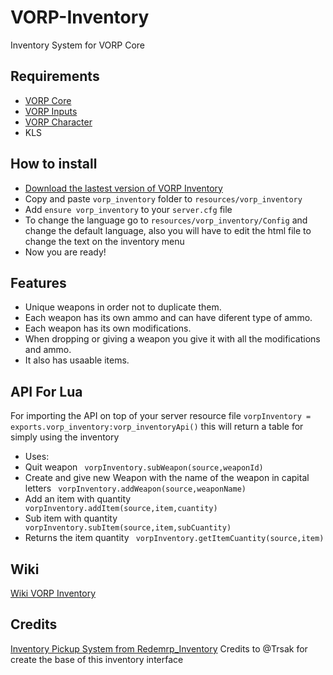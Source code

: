 # VORP-Inventory
Inventory System for VORP Core

## Requirements
- [VORP Core](https://github.com/VORPCORE/VORP-Core/releases)
- [VORP Inputs](https://github.com/VORPCORE/VORP-Inputs/releases)
- [VORP Character](https://github.com/VORPCORE/VORP-Character/releases)
- KLS

## How to install
* [Download the lastest version of VORP Inventory](https://github.com/VORPCORE/VORP-Inventory/releases)
* Copy and paste ```vorp_inventory``` folder to ```resources/vorp_inventory```
* Add ```ensure vorp_inventory``` to your ```server.cfg``` file
* To change the language go to ```resources/vorp_inventory/Config``` and change the default language, also you will have to edit the html file to change the text on the inventory menu
* Now you are ready!

## Features
* Unique weapons in order not to duplicate them.
* Each weapon has its own ammo and can have diferent type of ammo.
* Each weapon has its own modifications.
* When dropping or giving a weapon you give it with all the modifications and ammo.
* It also has usaable items.

## API For Lua
For importing the API on top of your server resource file
```vorpInventory = exports.vorp_inventory:vorp_inventoryApi()```
this will return a table for simply using the inventory
* Uses:
* Quit weapon
``` vorpInventory.subWeapon(source,weaponId)```
* Create and give new Weapon with the name of the weapon in capital letters
``` vorpInventory.addWeapon(source,weaponName)```
* Add an item with quantity
``` vorpInventory.addItem(source,item,cuantity)```
* Sub item with quantity
``` vorpInventory.subItem(source,item,subCuantity)```
* Returns the item quantity
``` vorpInventory.getItemCuantity(source,item)```

## Wiki
[Wiki VORP Inventory](http://docs.vorpcore.com:3000/vorp-inventory)

## Credits
[Inventory Pickup System from Redemrp_Inventory](https://github.com/RedEM-RP/redemrp_inventory/blob/master/client/main.lua)
Credits to @Trsak for create the base of this inventory interface
